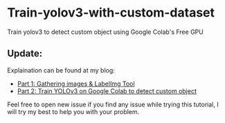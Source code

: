 # Train-yolov3-with-custom-dataset
Train yolov3 to detect custom object using Google Colab's Free GPU

## Update:

Explaination can be found at my blog:
- [Part 1: Gathering images & LabelImg Tool](https://articlearn.id/vngla21/articles/1469008f-how-to-train-yolov3-on-google-colab-to-de/)
- [Part 2: Train YOLOv3 on Google Colab to detect custom object](https://articlearn.id/vngla21/articles/e5571bb0-how-to-train-yolov3-on-google-colab-to-de/)

Feel free to open new issue if you find any issue while trying this tutorial, I will try my best to help you with your problem.
